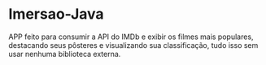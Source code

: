 # Imersao-Java
APP feito para consumir a API do IMDb e exibir os filmes mais populares, destacando seus pôsteres e visualizando sua classificação, tudo isso sem usar nenhuma biblioteca externa.
